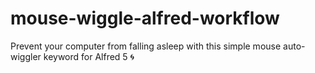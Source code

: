 # mouse-wiggle-alfred-workflow
Prevent your computer from falling asleep with this simple mouse auto-wiggler keyword for Alfred 5 🌀
